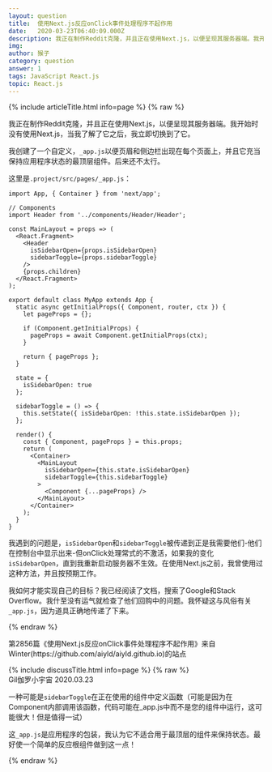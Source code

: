 ```yaml
---
layout: question
title:  使用Next.js反应onClick事件处理程序不起作用
date:   2020-03-23T06:40:09.000Z
description: 我正在制作Reddit克隆，并且正在使用Next.js，以便呈现其服务器端。我开始时没有使用Next.js，当我了解了它之后，我立即切换到了它。我创建...
img: 
author: 猴子
category: question
answer: 1
tags: JavaScript React.js
topic: React.js
---
```

<div class="article-root">
  <div class="article">
    {% include articleTitle.html info=page %}
    {% raw %}
    <div class="article-content"><p><font style="vertical-align: inherit;"><font style="vertical-align: inherit;">我正在制作Reddit克隆，并且正在使用Next.js，以便呈现其服务器端。</font><font style="vertical-align: inherit;">我开始时没有使用Next.js，当我了解了它之后，我立即切换到了它。</font></font></p>

<p><font style="vertical-align: inherit;"><font style="vertical-align: inherit;">我创建了一个自定义，</font></font><code>_app.js</code><font style="vertical-align: inherit;"><font style="vertical-align: inherit;">以便页眉和侧边栏出现在每个页面上，并且它充当保持应用程序状态的最顶层组件。</font><font style="vertical-align: inherit;">后来还不太行。</font></font></p>

<p><font style="vertical-align: inherit;"><font style="vertical-align: inherit;">这里是</font></font><code>.project/src/pages/_app.js</code><font style="vertical-align: inherit;"><font style="vertical-align: inherit;">：</font></font></p>

<pre><code>import App, { Container } from 'next/app';<font></font>
<font></font>
// Components<font></font>
import Header from '../components/Header/Header';<font></font>
<font></font>
const MainLayout = props =&gt; (<font></font>
  &lt;React.Fragment&gt;<font></font>
    &lt;Header<font></font>
      isSidebarOpen={props.isSidebarOpen}<font></font>
      sidebarToggle={props.sidebarToggle}<font></font>
    /&gt;<font></font>
    {props.children}<font></font>
  &lt;/React.Fragment&gt;<font></font>
);<font></font>
<font></font>
export default class MyApp extends App {<font></font>
  static async getInitialProps({ Component, router, ctx }) {<font></font>
    let pageProps = {};<font></font>
<font></font>
    if (Component.getInitialProps) {<font></font>
      pageProps = await Component.getInitialProps(ctx);<font></font>
    }<font></font>
<font></font>
    return { pageProps };<font></font>
  }<font></font>
<font></font>
  state = {<font></font>
    isSidebarOpen: true<font></font>
  };<font></font>
<font></font>
  sidebarToggle = () =&gt; {<font></font>
    this.setState({ isSidebarOpen: !this.state.isSidebarOpen });<font></font>
  };<font></font>
<font></font>
  render() {<font></font>
    const { Component, pageProps } = this.props;<font></font>
    return (<font></font>
      &lt;Container&gt;<font></font>
        &lt;MainLayout<font></font>
          isSidebarOpen={this.state.isSidebarOpen}<font></font>
          sidebarToggle={this.sidebarToggle}<font></font>
        &gt;<font></font>
          &lt;Component {...pageProps} /&gt;<font></font>
        &lt;/MainLayout&gt;<font></font>
      &lt;/Container&gt;<font></font>
    );<font></font>
  }<font></font>
}<font></font>
</code></pre>

<p><font style="vertical-align: inherit;"><font style="vertical-align: inherit;">我遇到的问题是，</font></font><code>isSidebarOpen</code><font style="vertical-align: inherit;"><font style="vertical-align: inherit;">和</font></font><code>sidebarToggle</code><font style="vertical-align: inherit;"><font style="vertical-align: inherit;">被传递到正是我需要他们-他们在控制台中显示出来-但onClick处理常式的不激活，如果我的变化</font></font><code>isSidebarOpen</code><font style="vertical-align: inherit;"><font style="vertical-align: inherit;">，直到我重新启动服务器不生效。</font><font style="vertical-align: inherit;">在使用Next.js之前，我曾使用过这种方法，并且按预期工作。</font></font></p>

<p><font style="vertical-align: inherit;"><font style="vertical-align: inherit;">我如何才能实现自己的目标？</font><font style="vertical-align: inherit;">我已经阅读了文档，搜索了Google和Stack Overflow。</font><font style="vertical-align: inherit;">我什至没有运气就检查了他们回购中的问题。</font><font style="vertical-align: inherit;">我怀疑这与风俗有关</font></font><code>_app.js</code><font style="vertical-align: inherit;"><font style="vertical-align: inherit;">，因为道具正确地传递了下来。</font></font></p></div>
    {% endraw %}
  </div>
  <p class="winter_mark">第2856篇《使用Next.js反应onClick事件处理程序不起作用》来自Winter(https://github.com/aiyld/aiyld.github.io)的站点</p>
  <div class="discuss-wrapper">
    {% include discussTitle.html info=page %}
    {% raw %}
    <div class="discuss-item">
        <div class="discuss-parent">
          <div class="discuss-meta">
            <span class="discuss-user">Gil伽罗小宇宙</span>
            <span class="discuss-time">2020.03.23</span>
          </div>
          <div class="discuss-comment"><p><font style="vertical-align: inherit;"><font style="vertical-align: inherit;">一种可能是</font></font><code>sidebarToggle</code><font style="vertical-align: inherit;"><font style="vertical-align: inherit;">在正在使用的组件中</font><font style="vertical-align: inherit;">定义</font><font style="vertical-align: inherit;">函数（可能是因为在Component内部调用该函数，代码可能在_app.js中而不是您的组件中运行，这可能很大！但是值得一试）</font></font></p>

<p><font style="vertical-align: inherit;"><font style="vertical-align: inherit;">这</font></font><code>_app.js</code><font style="vertical-align: inherit;"><font style="vertical-align: inherit;">是应用程序的包装，我认为它不适合用于最顶层的组件来保持状态。</font><font style="vertical-align: inherit;">最好使一个简单的反应根组件做到这一点！</font></font></p></div>
        </div></div>
    {% endraw %}
  </div>
<div>

